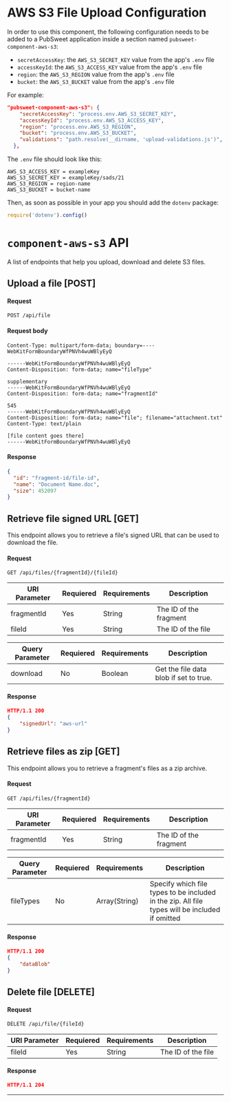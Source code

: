 # AWS S3 File Upload Configuration

In order to use this component, the following configuration needs to be added to a PubSweet application inside a section named `pubsweet-component-aws-s3`:

- `secretAccessKey`: the `AWS_S3_SECRET_KEY` value from the app's `.env` file
- `accessKeyId`: the `AWS_S3_ACCESS_KEY` value from the app's `.env` file
- `region`: the `AWS_S3_REGION` value from the app's `.env` file
- `bucket`: the `AWS_S3_BUCKET` value from the app's `.env` file

For example:

```json
"pubsweet-component-aws-s3": {
    "secretAccessKey": "process.env.AWS_S3_SECRET_KEY",
    "accessKeyId": "process.env.AWS_S3_ACCESS_KEY",
    "region": "process.env.AWS_S3_REGION",
    "bucket": "process.env.AWS_S3_BUCKET",
    "validations": "path.resolve(__dirname, 'upload-validations.js')",
  },
```

The `.env` file should look like this:

```shell
AWS_S3_ACCESS_KEY = exampleKey
AWS_S3_SECRET_KEY = exampleKey/sads/21
AWS_S3_REGION = region-name
AWS_S3_BUCKET = bucket-name
```

Then, as soon as possible in your app you should add the `dotenv` package:

```js static
require('dotenv').config()
```

# `component-aws-s3` API

A list of endpoints that help you upload, download and delete S3 files.

## Upload a file [POST]

#### Request

`POST /api/file`

#### Request body

```static
Content-Type: multipart/form-data; boundary=----WebKitFormBoundaryWfPNVh4wuWBlyEyQ

------WebKitFormBoundaryWfPNVh4wuWBlyEyQ
Content-Disposition: form-data; name="fileType"

supplementary
------WebKitFormBoundaryWfPNVh4wuWBlyEyQ
Content-Disposition: form-data; name="fragmentId"

545
------WebKitFormBoundaryWfPNVh4wuWBlyEyQ
Content-Disposition: form-data; name="file"; filename="attachment.txt"
Content-Type: text/plain

[file content goes there]
------WebKitFormBoundaryWfPNVh4wuWBlyEyQ
```

#### Response

```json
{
  "id": "fragment-id/file-id",
  "name": "Document Name.doc",
  "size": 452097
}
```

## Retrieve file signed URL [GET]

This endpoint allows you to retrieve a file's signed URL that can be used to download the file.

#### Request

`GET /api/files/{fragmentId}/{fileId}`

| URI Parameter | Requiered | Requirements | Description            |
| ------------- | --------- | ------------ | ---------------------- |
| fragmentId    | Yes       | String       | The ID of the fragment |
| fileId        | Yes       | String       | The ID of the file     |

| Query Parameter | Requiered | Requirements | Description                            |
| --------------- | --------- | ------------ | -------------------------------------- |
| download        | No        | Boolean      | Get the file data blob if set to true. |

#### Response

```json
HTTP/1.1 200
{
	"signedUrl": "aws-url"
}
```

## Retrieve files as zip [GET]

This endpoint allows you to retrieve a fragment's files as a zip archive.

#### Request

`GET /api/files/{fragmentId}`

| URI Parameter | Requiered | Requirements | Description            |
| ------------- | --------- | ------------ | ---------------------- |
| fragmentId    | Yes       | String       | The ID of the fragment |

| Query Parameter | Requiered | Requirements  | Description                                                                                    |
| --------------- | --------- | ------------- | ---------------------------------------------------------------------------------------------- |
| fileTypes       | No        | Array(String) | Specify which file types to be included in the zip. All file types will be included if omitted |

#### Response

```json
HTTP/1.1 200
{
	"dataBlob"
}
```

## Delete file [DELETE]

#### Request

`DELETE /api/file/{fileId}`

| URI Parameter | Requiered | Requirements | Description        |
| ------------- | --------- | ------------ | ------------------ |
| fileId        | Yes       | String       | The ID of the file |

#### Response

```json
HTTP/1.1 204
```

---

